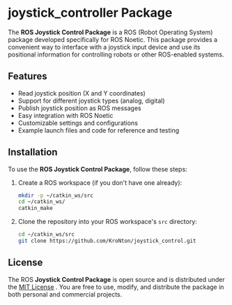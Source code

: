 # joystick_controller Package

The **ROS Joystick Control Package** is a ROS (Robot Operating System) package developed specifically for ROS Noetic. This package provides a convenient way to interface with a joystick input device and use its positional information for controlling robots or other ROS-enabled systems.

## Features

- Read joystick position (X and Y coordinates)
- Support for different joystick types (analog, digital)
- Publish joystick position as ROS messages
- Easy integration with ROS Noetic
- Customizable settings and configurations
- Example launch files and code for reference and testing

## Installation

To use the **ROS Joystick Control Package**, follow these steps:

1. Create a ROS workspace (if you don't have one already):

   ```bash
   mkdir -p ~/catkin_ws/src
   cd ~/catkin_ws/
   catkin_make
2. Clone the repository into your ROS workspace's `src` directory:
   
   ```bash
   cd ~/catkin_ws/src
   git clone https://github.com/KroNton/joystick_control.git
## License
  The ROS **Joystick Control Package** is open source and is distributed under the [MIT License](https://opensource.org/license/mit/) . You are free to use, modify, and distribute the package in both personal and commercial projects.

